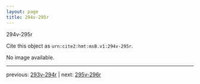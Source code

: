 ```yaml
---
layout: page
title: 294v-295r
---
```


294v-295r

Cite this object as `urn:cite2:hmt:msB.v1:294v-295r`.

No image available. 



---

previous: [293v-294r](../293v-294r/) | next: [295v-296r](../295v-296r/)